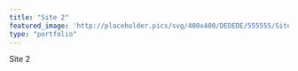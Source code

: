 ```yaml
---
title: "Site 2"
featured_image: 'http://placeholder.pics/svg/400x400/DEDEDE/555555/Site'
type: "portfolio"
---
```

Site 2